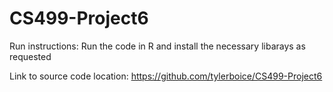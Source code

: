# CS499-Project6
Run instructions: Run the code in R and install the necessary libarays as requested

Link to source code location: https://github.com/tylerboice/CS499-Project6

